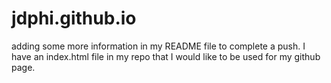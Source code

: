 # jdphi.github.io
adding some more information in my README file to complete a push.
I have an index.html file in my repo that I would like to be used
for my github page.
